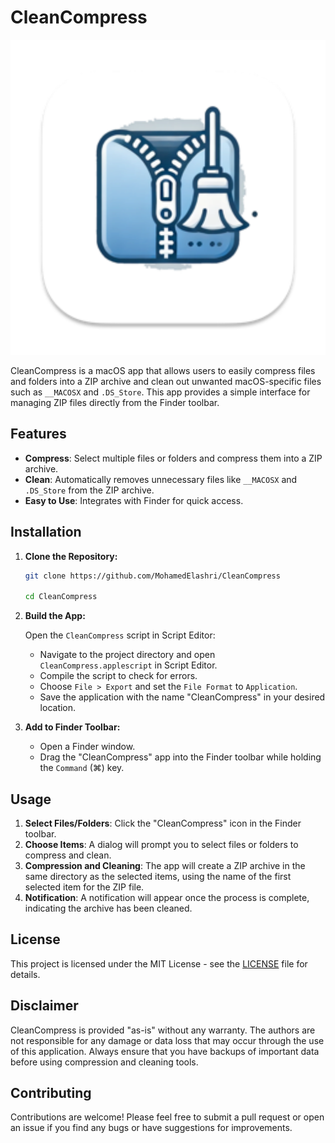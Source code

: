 # CleanCompress

![CleanCompress Icon](icon.png)

CleanCompress is a macOS app that allows users to easily compress files and folders into a ZIP archive and clean out unwanted macOS-specific files such as `__MACOSX` and `.DS_Store`. This app provides a simple interface for managing ZIP files directly from the Finder toolbar.

## Features

- **Compress**: Select multiple files or folders and compress them into a ZIP archive.
- **Clean**: Automatically removes unnecessary files like `__MACOSX` and `.DS_Store` from the ZIP archive.
- **Easy to Use**: Integrates with Finder for quick access.

## Installation

1. **Clone the Repository:**

   ```bash
   git clone https://github.com/MohamedElashri/CleanCompress
   
   cd CleanCompress
   ```

2. **Build the App:**

   Open the `CleanCompress` script in Script Editor:

   - Navigate to the project directory and open `CleanCompress.applescript` in Script Editor.
   - Compile the script to check for errors.
   - Choose `File > Export` and set the `File Format` to `Application`.
   - Save the application with the name "CleanCompress" in your desired location.

3. **Add to Finder Toolbar:**

   - Open a Finder window.
   - Drag the "CleanCompress" app into the Finder toolbar while holding the `Command` (⌘) key.

## Usage

1. **Select Files/Folders**: Click the "CleanCompress" icon in the Finder toolbar.
2. **Choose Items**: A dialog will prompt you to select files or folders to compress and clean.
3. **Compression and Cleaning**: The app will create a ZIP archive in the same directory as the selected items, using the name of the first selected item for the ZIP file.
4. **Notification**: A notification will appear once the process is complete, indicating the archive has been cleaned.

## License

This project is licensed under the MIT License - see the [LICENSE](LICENSE) file for details.

## Disclaimer

CleanCompress is provided "as-is" without any warranty. The authors are not responsible for any damage or data loss that may occur through the use of this application. Always ensure that you have backups of important data before using compression and cleaning tools.

## Contributing

Contributions are welcome! Please feel free to submit a pull request or open an issue if you find any bugs or have suggestions for improvements.


